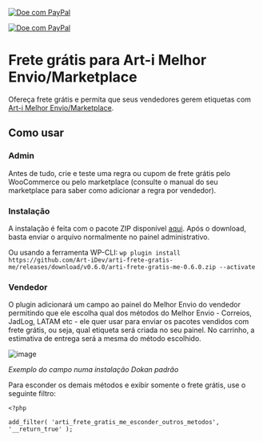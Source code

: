 [![Doe com PayPal](https://img.shields.io/badge/paypal-Contribua%20com%20o%20desenvolvimento-blue?style=for-the-badge&logo=paypal&link=https://www.paypal.com/donate/?hosted_button_id=TZ984YJ3SJEQA)](https://www.paypal.com/donate/?hosted_button_id=TZ984YJ3SJEQA)

[![Doe com PayPal](https://img.shields.io/badge/pix-Ajude%20a%20manter%20plugins%20gratuitos%20com%20Pix-blue?style=for-the-badge&logo=pix&color=%2300b7a9&link=https://nubank.com.br/pagar/16gd05/2YML7GG3gW)](https://nubank.com.br/pagar/16gd05/2YML7GG3gW)

# Frete grátis para Art-i Melhor Envio/Marketplace

Ofereça frete grátis e permita que seus vendedores gerem etiquetas com [Art-i Melhor Envio/Marketplace](https://art-idesenvolvimento.com.br/wordpress/plugins/frete-melhor-envio-marketplace/).

## Como usar

### Admin

Antes de tudo, crie e teste uma regra ou cupom de frete grátis pelo WooCommerce ou pelo marketplace (consulte o manual do seu marketplace para saber como adicionar a regra por vendedor).

### Instalação

A instalação é feita com o pacote ZIP disponível [aqui](https://github.com/Art-iDev/arti-frete-gratis-me/releases/download/v0.6.0/arti-frete-gratis-me-0.6.0.zip). Após o download, basta enviar o arquivo normalmente no painel administrativo.

Ou usando a ferramenta WP-CLI: `wp plugin install https://github.com/Art-iDev/arti-frete-gratis-me/releases/download/v0.6.0/arti-frete-gratis-me-0.6.0.zip --activate`

### Vendedor

O plugin adicionará um campo ao painel do Melhor Envio do vendedor permitindo que ele escolha qual dos métodos do Melhor Envio - Correios, JadLog, LATAM etc - ele quer usar para enviar os pacotes vendidos com frete grátis, ou seja, qual etiqueta será criada no seu painel. No carrinho, a estimativa de entrega será a mesma do método escolhido.

![image](https://github.com/Art-iDev/arti-frete-gratis-me/assets/700448/674bc1b9-d509-4291-9139-409b5be9e9c9)

_Exemplo do campo numa instalação Dokan padrão_

Para esconder os demais métodos e exibir somente o frete grátis, use o seguinte filtro:
```
<?php

add_filter( 'arti_frete_gratis_me_esconder_outros_metodos', '__return_true' );
```
